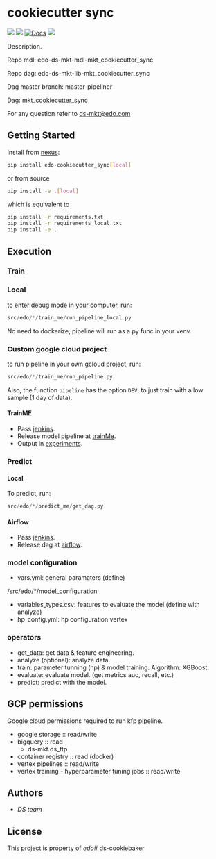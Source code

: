 # cookiecutter sync
![](https://img.shields.io/badge/version-v0.0.1-blue.svg)
![](https://img.shields.io/badge/python-3.9-blue.svg)
[![Docs](https://img.shields.io/badge/docs-confluence-013A97)]()
![](https://img.shields.io/badge/dev-orange.svg)

Description.

Repo mdl: 
edo-ds-mkt-mdl-mkt_cookiecutter_sync

Repo dag: 
edo-ds-mkt-lib-mkt_cookiecutter_sync

Dag master branch:
master-pipeliner

Dag: 
mkt_cookiecutter_sync

For any question refer to 
ds-mkt@edo.com

## Getting Started
Install from [nexus](https://jira.odigeo.com/wiki/display/DS/Python+packages+repositories):


```sh
pip install edo-cookiecutter_sync[local]
```

or from source

```sh
pip install -e .[local]
```

which is equivalent to

```sh
pip install -r requirements.txt
pip install -r requirements_local.txt
pip install -e .
```

## Execution

### Train
### Local
to enter debug mode in your computer, run:
```py
src/edo/*/train_me/run_pipeline_local.py
``` 

No need to dockerize, pipeline will run as a py func
in your venv.

### Custom google cloud project
to run pipeline in your own gcloud project, run: 

```py
src/edo/*/train_me/run_pipeline.py
``` 

Also, the function `pipeline` has the option `DEV`, to
just train with a low sample (1 day of data).

#### TrainME
* Pass [jenkins](http://bcn-jenkins-01.odigeo.org/jenkins/).
* Release model pipeline at [trainMe](https://edo-ds-train-me-lab.appspot.com/pipelines).
* Output in [experiments](https://console.cloud.google.com/storage/browser/edo-kf-experiments-prod/experiments).

### Predict
#### Local
To predict, run:

```py
src/edo/*/predict_me/get_dag.py
``` 

#### Airflow
* Pass [jenkins](http://bcn-jenkins-01.odigeo.org/jenkins/).
* Release dag at [airflow](https://edo-ds-train-me-lab.appspot.com/pipelines).

### model configuration 

  * vars.yml: general paramaters (define) 

/src/edo/*/model_configuration
  * variables_types.csv: features to evaluate the model (define with analyze) 
  * hp_config.yml: hp configuration vertex

### operators

  * get_data: get data & feature engineering.
  * analyze (optional): analyze data.
  * train: parameter tunning (hp) & model training. Algorithm: XGBoost.
  * evaluate: evaluate model. (get metrics auc, recall, etc.)
  * predict: predict with the model.

## GCP permissions

Google cloud permissions required to run kfp pipeline.

  * google storage :: read/write
  * bigquery :: read
    * ds-mkt.ds_ftp
  * container registry :: read (docker)
  * vertex pipelines :: read/write
  * vertex training - hyperparameter tuning jobs :: read/write

## Authors

* *DS team* 

## License

This project is property of *edo*# ds-cookiebaker
